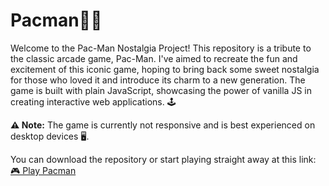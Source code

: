 <h1>Pacman👻😀</h1>
<p> Welcome to the Pac-Man Nostalgia Project! This repository is a tribute to the classic arcade game, Pac-Man. I've aimed to recreate the fun and excitement of this iconic game, hoping to bring back some sweet nostalgia for those who loved it and introduce its charm to a new generation. The game is built with plain JavaScript, showcasing the power of vanilla JS in creating interactive web applications. 🕹️</p>
<p>
  <strong>⚠️ Note:</strong> The game is currently not responsive and is best experienced on desktop devices 🖥️.
</p>
<p>
  You can download the repository or start playing straight away at this link: 
  <a href="https://mormarzan.github.io/pacman/">🎮 Play Pacman</a>
</p>
